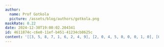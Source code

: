 ```yaml
---
author:
  name: Prof Gotkola
  picture: /assets/blog/authors/gotkola.png
maskRate: 0.22
date: 2024-12-30T19:00:02.204341
id: 4611874c-c6e0-11ef-b451-41234cb8625c
content: '[[3, 5, 8, 7, 1, 6, 2, 4, 9], [2, 0, 4, 5, 0, 0, 0, 1, 0], [0, 1, 7, 2, 9, 4, 0, 8, 3], [0, 3, 5, 4, 7, 9, 1, 6, 2], [7, 4, 2, 0, 6, 0, 0, 3, 8], [1, 0, 9, 3, 8, 2, 4, 7, 5], [9, 7, 3, 6, 2, 1, 8, 5, 4], [4, 8, 6, 0, 5, 7, 3, 2, 0], [0, 2, 1, 8, 0, 3, 0, 9, 7]]'
---
```

